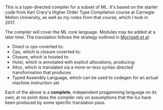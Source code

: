 This is a type-directed compiler for a subset of ML. It's based on the starter code from Karl Crary's Higher Order Type Compilation course at Carnegie Mellon University, as well as my notes from that course, which I took in 2017.

The compiler will cover the ML core language. Modules may be added at a later time. The translation follows the strategy outlined in [Morrisett et al](https://www.cs.princeton.edu/~dpw/papers/tal-toplas.pdf):

* Direct is cps-coverted to:
* Cps, which is closure coverted to:
* Closure, which is hoisted to:
* Hoist, which is annotated with explicit allocations, producing:
* Alloc, which is translated via a more-or-less syntax directed transformation that produces
* Typed Assembly Language, which can be used to codegen for an actual machine instruction set

Each of the above is a **complete**, independent progamming language on its own; at no point does the compiler rely on assumptions that the ILs have been produced by some specific translation pass.
